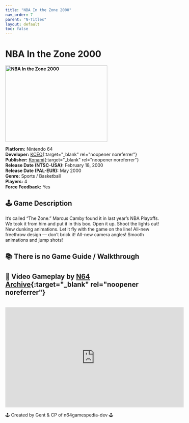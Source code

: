 ```yaml
---
title: "NBA In the Zone 2000"
nav_order: 7
parent: "N-Titles"
layout: default
toc: false
---
```


# NBA In the Zone 2000

<b>
<img src="https://images.launchbox-app.com/859a66bf-cdb4-47b2-8f0a-de83e20b88fa.jpg" alt="NBA In the Zone 2000" width="320" height="240" />
</b>

**Platform:** Nintendo 64  
**Developer:** [KCEO](https://en.wikipedia.org/wiki/Konami#Former_subsidiaries){:target="_blank" rel="noopener noreferrer"}  
**Publisher:** [Konami](https://en.wikipedia.org/wiki/Konami){:target="_blank" rel="noopener noreferrer"}  
**Release Date (NTSC-USA):** February 18, 2000  
**Release Date (PAL-EUR):** May 2000  
**Genre:** Sports / Basketball  
**Players:** 4  
**Force Feedback:** Yes  

## 🕹️ Game Description  
It’s called “The Zone.” Marcus Camby found it in last year’s NBA Playoffs. We took it from him and put it in this box. Open it up. Shoot the lights out! New dunking animations. Let it fly with the game on the line! All-new freethrow design — don’t brick it! All-new camera angles! Smooth animations and jump shots!

## 📚 There is no Game Guide / Walkthrough

## 🎥 Video Gameplay by [N64 Archive](https://www.youtube.com/c/N64Archive){:target="_blank" rel="noopener noreferrer"}  
<br />  
<iframe width="560" height="315" src="https://www.youtube.com/embed/fd-9gtOW3Gw" title="NBA In the Zone 2000 Gameplay" frameborder="0" allowfullscreen></iframe>

🕹️ Created by Gent & CP of n64gamespedia-dev 🕹️  
<!-- Vault Format: n64gamespedia-dev -->  
<!-- Protocol Source: _vault-specs/format-protocol.md -->
